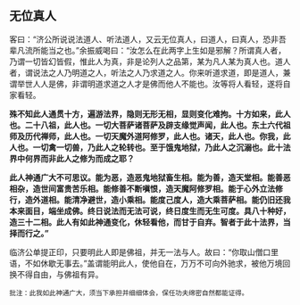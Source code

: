 ##  无位真人

客曰：“济公所说说法道人、听法道人，又云无位真人，曰道人，曰真人，恐非吾辈凡流所能当之也。”余振威喝曰：“汝怎么在此两字上生如是邪解？所谓真人者，乃谓一切皆幻皆假，惟此人为真，非是论列人之品第，某为凡人某为真人也。道人者，谓说法之人乃明道之人，听法之人乃求道之人。你来听道求道，即是道人，兼谓举世人人是佛，非谓明道求道之人才是佛而他人不能也。汝等将人看轻，遂将自家看轻。

**殊不知此人通贯十方，遍游法界，隐则无形无相，显则变化难拘。十方如来，此人也。二十八祖，此人也。一切大菩萨诸菩萨及辟支缘觉声闻，此人也。东土六代祖师及历代禅师，此人也。一切天魔外道阿修罗，此人也。诸天，此人也。你我，此人也。一切禽一切兽，乃此人之轮转也。至于饿鬼地狱，乃此人之沉溺也。此十法界中何界而非此人之修为而成之耶？**

**此人神通广大不可思议。能为恶，造恶鬼地狱畜生相。能为善，造天堂相。能善恶相杂，造世间富贵苦乐相。能修善不断嗔恨，造天魔阿修罗相。能于心外立法修行，造外道相。能清净避世，造小乘相。能度己度人，造大乘菩萨相。能仍旧还我本来面目，端坐成佛。终日说法而无法可说，终日度生而无生可度。具八十种好，造三十二相。此人有如此神通变化，休轻看他，而甘于自弃。智者于此十法界，当择而行之。”**

临济公单提正印，只要明此人即是佛祖，并无一法与人。故曰：“你取山僧口里语，不如休歇无事去。”盖谓能明此人，使他自在，万万不可向外驰求，被他万境回换不得自由，与佛祖有异。

```xu
批注：此我如此神通广大，须当下承担并细细体会，保任功夫绵密自然都能证得。
```

